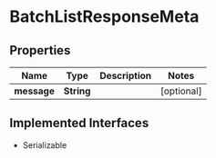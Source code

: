 

# BatchListResponseMeta


## Properties

Name | Type | Description | Notes
------------ | ------------- | ------------- | -------------
**message** | **String** |  |  [optional]


## Implemented Interfaces

* Serializable


